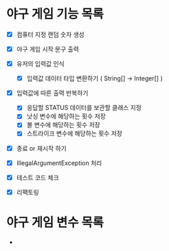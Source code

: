 # 야구 게임 기능 목록
- [X] 컴퓨터 지정 랜덤 숫자 생성
- [X] 야구 게임 시작 문구 출력
- [X] 유저의 입력값 인식
  - [X] 입력값 데이터 타입 변환하기 ( String[] ->  Integer[] )
- [X] 입력값에 따른 출력 반복하기 
  - [X] 응답할 STATUS 데이터를 보관할 클래스 지정
  - [X] 낫싱 변수에 해당하는 횟수 저장
  - [X] 볼 변수에 해당하는 횟수 저장
  - [X] 스트라이크 변수에 해당하는 횟수 저장
- [X] 종료 or 재시작 하기
- [X] IllegalArgumentException 처리
- [X] 테스트 코드 체크
- [X] 리팩토링


# 야구 게임 변수 목록
- 